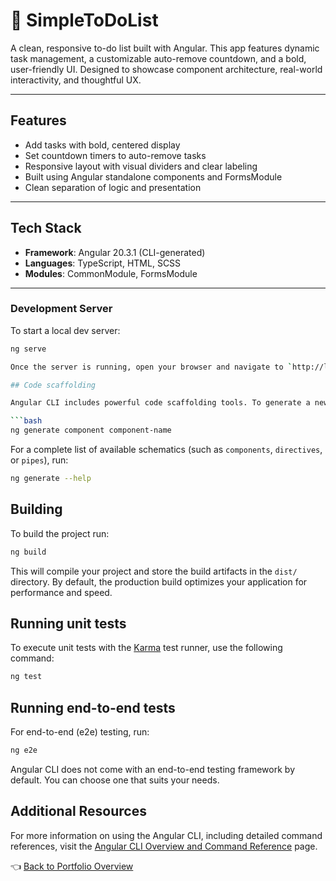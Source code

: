 # 📝 SimpleToDoList

A clean, responsive to-do list built with Angular. This app features dynamic task management, a customizable auto-remove countdown, and a bold, user-friendly UI. Designed to showcase component architecture, real-world interactivity, and thoughtful UX.

---

## Features

- Add tasks with bold, centered display  
- Set countdown timers to auto-remove tasks  
- Responsive layout with visual dividers and clear labeling  
- Built using Angular standalone components and FormsModule  
- Clean separation of logic and presentation  

---

## Tech Stack

- **Framework**: Angular 20.3.1 (CLI-generated)  
- **Languages**: TypeScript, HTML, SCSS  
- **Modules**: CommonModule, FormsModule  

---

### Development Server

To start a local dev server:

```bash
ng serve

Once the server is running, open your browser and navigate to `http://localhost:4200/`. The application will automatically reload whenever you modify any of the source files.

## Code scaffolding

Angular CLI includes powerful code scaffolding tools. To generate a new component, run:

```bash
ng generate component component-name
```

For a complete list of available schematics (such as `components`, `directives`, or `pipes`), run:

```bash
ng generate --help
```

## Building

To build the project run:

```bash
ng build
```

This will compile your project and store the build artifacts in the `dist/` directory. By default, the production build optimizes your application for performance and speed.

## Running unit tests

To execute unit tests with the [Karma](https://karma-runner.github.io) test runner, use the following command:

```bash
ng test
```

## Running end-to-end tests

For end-to-end (e2e) testing, run:

```bash
ng e2e
```

Angular CLI does not come with an end-to-end testing framework by default. You can choose one that suits your needs.

## Additional Resources

For more information on using the Angular CLI, including detailed command references, visit the [Angular CLI Overview and Command Reference](https://angular.dev/tools/cli) page.

👈 [Back to Portfolio Overview](../README.md)
